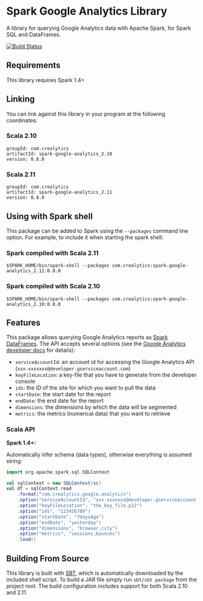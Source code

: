 # Spark Google Analytics Library

A library for querying Google Analytics data with Apache Spark, for Spark SQL and DataFrames.

[![Build Status](https://travis-ci.org/crealytics/spark-google-analytics.svg?branch=master)](https://travis-ci.org/crealytics/spark-google-analytics)

## Requirements

This library requires Spark 1.4+

## Linking
You can link against this library in your program at the following coordinates:

### Scala 2.10
```
groupId: com.crealytics
artifactId: spark-google-analytics_2.10
version: 0.8.0
```
### Scala 2.11
```
groupId: com.crealytics
artifactId: spark-google-analytics_2.11
version: 0.8.0
```

## Using with Spark shell
This package can be added to  Spark using the `--packages` command line option.  For example, to include it when starting the spark shell:

### Spark compiled with Scala 2.11
```
$SPARK_HOME/bin/spark-shell --packages com.crealytics:spark-google-analytics_2.11:0.8.0
```

### Spark compiled with Scala 2.10
```
$SPARK_HOME/bin/spark-shell --packages com.crealytics:spark-google-analytics_2.10:0.8.0
```

## Features
This package allows querying Google Analytics reports as [Spark DataFrames](https://spark.apache.org/docs/latest/sql-programming-guide.html).
The API accepts several options (see the [Google Analytics developer docs](https://developers.google.com/analytics/devguides/reporting/core/v3/reference#q_details) for details):
* `serviceAccountId`: an account id for accessing the Google Analytics API (`xxx-xxxxxxx@developer.gserviceaccount.com`)
* `keyFileLocation`: a key-file that you have to generate from the developer console
* `ids`: the ID of the site for which you want to pull the data
* `startDate`: the start date for the report
* `endDate`: the end date for the report
* `dimensions`: the dimensions by which the data will be segmented
* `metrics`: the metrics (numerical data) that you want to retrieve

### Scala API
__Spark 1.4+:__

Automatically infer schema (data types), otherwise everything is assumed string:
```scala
import org.apache.spark.sql.SQLContext

val sqlContext = new SQLContext(sc)
val df = sqlContext.read
    .format("com.crealytics.google.analytics")
    .option("serviceAccountId", "xxx-xxxxxxx@developer.gserviceaccount.com")
    .option("keyFileLocation", "the_key_file.p12")
    .option("ids", "123456789")
    .option("startDate", "7daysAgo")
    .option("endDate", "yesterday")
    .option("dimensions", "browser,city")
    .option("metrics", "sessions,bounces")
    .load()
```

## Building From Source
This library is built with [SBT](http://www.scala-sbt.org/0.13/docs/Command-Line-Reference.html), which is automatically downloaded by the included shell script. To build a JAR file simply run `sbt/sbt package` from the project root. The build configuration includes support for both Scala 2.10 and 2.11.
